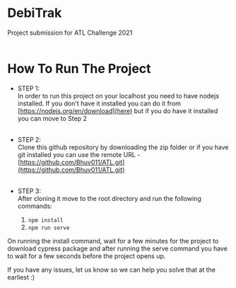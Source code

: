 # DebiTrak
Project submission for ATL Challenge 2021
<br><br>
# How To Run The Project
- STEP 1:<br>
In order to run this project on your localhost you need to have nodejs installed. If you don't have it installed you can do it from [https://nodejs.org/en/download](here) but if you do have it installed you can move to Step 2<br><br>

- STEP 2:<br>
Clone this github repository by downloading the zip folder or if you have git installed you can use the remote URL - [https://github.com/Bhuv011/ATL.git](https://github.com/Bhuv011/ATL.git)<br><br>

- STEP 3:<br>
After cloning it move to the root directory and run the following commands:
     1. `npm install`
     2. `npm run serve`

On running the install command, wait for a few minutes for the project to download cypress package and after running the serve command you have to wait for a few seconds before the project opens up.

If you have any issues, let us know so we can help you solve that at the earliest :)
